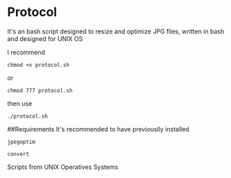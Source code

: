 # Protocol
It's an bash script designed to resize and optimize JPG files, written in bash and designed for UNIX OS

I recommend 
```
chmod +x protocol.sh
```
or
```
chmod 777 protocol.sh
```
then use

```
./protocol.sh
```

##Requirements
It's recommended to have previouslly installed 

```
jpegoptim
```
```
convert
```
Scripts from UNIX Operatives Systems